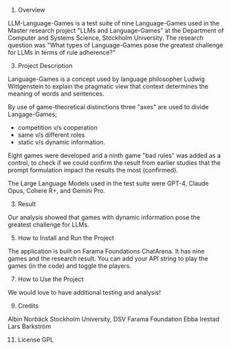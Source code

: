 1. Overview

   
LLM-Language-Games is a test suite of nine Language-Games used in the Master research project
"LLMs and Language-Games" at the Department of Computer and Systems Science, Stockholm University.
The research question was "What types of Language-Games pose the greatest challenge
for LLMs in terms of rule adherence?"

3. Project Description


Language-Games is a concept used by language philosopher Ludwig Wittgenstein to explain the pragmatic
view that context determines the meaning of words and sentences.

By use of game-theoretical distinctions three "axes" are used to divide Langage-Games;

+ competition v/s cooperation
+ same v/s different roles
+ static v/s dynamic information.
 
Eight games were developed and a ninth game "bad rules" was added as a control, to check
if we could confirm the result from earlier studies that the prompt formulation
impact the results the most (confirmed).

The Large Language Models used in the test suite were GPT-4, Claude Opus, Cohere R+, and Gemini Pro.

3. Result


Our analysis showed that games with dynamic information pose the greatest challenge for LLMs.

5. How to Install and Run the Project


The application is built on Farama Foundations ChatArena. It has nine games and the research result.
You can add your API string to play the games (in the code) and toggle the players.

7. How to Use the Project


We would love to have additional testing and analysis!

9. Credits


Albin Norbäck
Stockholm University, DSV
Farama Foundation
Ebba Irestad
Lars Barkström

11. License
GPL
